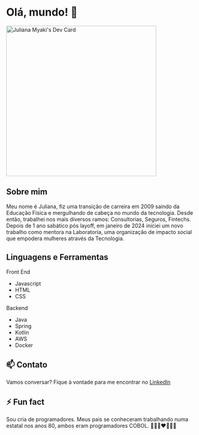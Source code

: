 # Olá, mundo! 👋

<a href="https://app.daily.dev/myakiju"><img src="https://api.daily.dev/devcards/a542fa2f938d4d9c832b1f3ad27aa082.png?r=veo" width="400" alt="Juliana Myaki's Dev Card"/></a>

<!-- <img height="180em" src="https://github-readme-stats.vercel.app/api?username=myakiju&show_icons=true&theme=tokyonight"/> <img height="180em" src="https://github-readme-stats.vercel.app/api/top-langs/?username=myakiju&layout=compact&theme=tokyonight"/> -->

## Sobre mim

Meu nome é Juliana, fiz uma transição de carreira em 2009 saindo da Educação Física e mergulhando de cabeça no mundo da tecnologia. Desde então, trabalhei nos mais diversos ramos: Consultorias, Seguros, Fintechs. Depois de 1 ano sabático pós layoff, em janeiro de 2024 iniciei um novo trabalho como mentora na Laboratoria, uma organização de impacto social que empodera mulheres através da Tecnologia.

## Linguagens e Ferramentas

Front End

- Javascript
- HTML
- CSS

Backend

- Java
- Spring
- Kotlin
- AWS
- Docker

## 📫 Contato

Vamos conversar? Fique à vontade para me encontrar no [LinkedIn](https://www.linkedin.com/in/myakiju/)

## ⚡ Fun fact

Sou cria de programadores. Meus pais se conheceram trabalhando numa estatal nos anos 80, ambos eram programadores COBOL.
👩🏻‍💻❤️👨🏻‍💻

<!--
**myakiju/myakiju** is a ✨ _special_ ✨ repository because its `README.md` (this file) appears on your GitHub profile.

Here are some ideas to get you started:

- 🔭 I’m currently working on ...
- 🌱 I’m currently learning ...
- 👯 I’m looking to collaborate on ...
- 🤔 I’m looking for help with ...
- 💬 Ask me about ...
- 📫 How to reach me: ...
- 😄 Pronouns: ...
- ⚡ Fun fact: ...
-->
